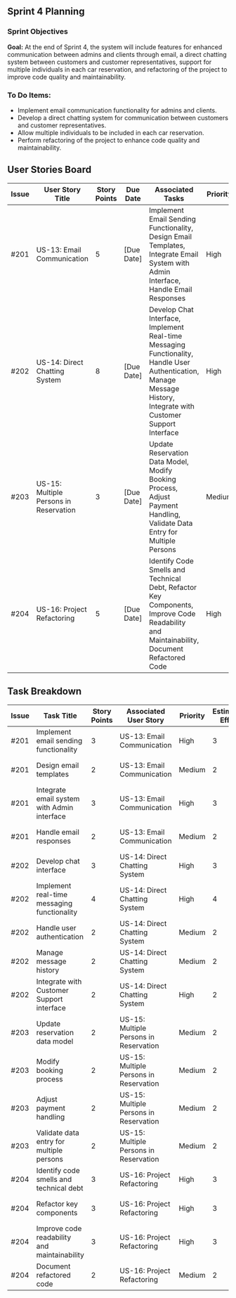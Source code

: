 ## Sprint 4 Planning

### Sprint Objectives
**Goal:** At the end of Sprint 4, the system will include features for enhanced communication between admins and clients through email, a direct chatting system between customers and customer representatives, support for multiple individuals in each car reservation, and refactoring of the project to improve code quality and maintainability.

### To Do Items:
- Implement email communication functionality for admins and clients.
- Develop a direct chatting system for communication between customers and customer representatives.
- Allow multiple individuals to be included in each car reservation.
- Perform refactoring of the project to enhance code quality and maintainability.

## User Stories Board

| Issue | User Story Title                        | Story Points | Due Date | Associated Tasks                                         | Priority | Risk   | Responsible/Owner |
|-------|-----------------------------------------|--------------|----------|----------------------------------------------------------|----------|--------|-------------------|
| #201  | US-13: Email Communication             | 5            | [Due Date] | Implement Email Sending Functionality, Design Email Templates, Integrate Email System with Admin Interface, Handle Email Responses | High     | High   | Abdel-Rahman |
| #202  | US-14: Direct Chatting System          | 8            | [Due Date] | Develop Chat Interface, Implement Real-time Messaging Functionality, Handle User Authentication, Manage Message History, Integrate with Customer Support Interface | High     | High   | Mohammed/Samy |
| #203  | US-15: Multiple Persons in Reservation | 3            | [Due Date] | Update Reservation Data Model, Modify Booking Process, Adjust Payment Handling, Validate Data Entry for Multiple Persons | Medium   | Medium | Zeyad |
| #204  | US-16: Project Refactoring             | 5            | [Due Date] | Identify Code Smells and Technical Debt, Refactor Key Components, Improve Code Readability and Maintainability, Document Refactored Code | High     | Medium | Mattio |

## Task Breakdown

| Issue | Task Title                               | Story Points | Associated User Story                      | Priority | Estimated Effort | Dependencies          |
|-------|------------------------------------------|--------------|--------------------------------------------|----------|------------------|-----------------------|
| #201  | Implement email sending functionality    | 3            | US-13: Email Communication                | High     | 3                | None                  |
| #201  | Design email templates                   | 2            | US-13: Email Communication                | Medium   | 2                | Implement email sending functionality |
| #201  | Integrate email system with Admin interface | 3         | US-13: Email Communication                | High     | 3                | Implement email sending functionality |
| #201  | Handle email responses                   | 2            | US-13: Email Communication                | Medium   | 2                | Implement email sending functionality |
| #202  | Develop chat interface                   | 3            | US-14: Direct Chatting System             | High     | 3                | None                  |
| #202  | Implement real-time messaging functionality | 4        | US-14: Direct Chatting System             | High     | 4                | Develop chat interface |
| #202  | Handle user authentication               | 2            | US-14: Direct Chatting System             | Medium   | 2                | Develop chat interface |
| #202  | Manage message history                   | 2            | US-14: Direct Chatting System             | Medium   | 2                | Develop chat interface |
| #202  | Integrate with Customer Support interface | 2          | US-14: Direct Chatting System             | High     | 2                | Develop chat interface |
| #203  | Update reservation data model           | 2            | US-15: Multiple Persons in Reservation    | Medium   | 2                | None                  |
| #203  | Modify booking process                  | 2            | US-15: Multiple Persons in Reservation    | Medium   | 2                | Update reservation data model |
| #203  | Adjust payment handling                 | 2            | US-15: Multiple Persons in Reservation    | Medium   | 2                | Update reservation data model |
| #203  | Validate data entry for multiple persons| 2            | US-15: Multiple Persons in Reservation    | Medium   | 2                | Update reservation data model |
| #204  | Identify code smells and technical debt | 3            | US-16: Project Refactoring               | High     | 3                | None                  |
| #204  | Refactor key components                 | 3            | US-16: Project Refactoring               | High     | 3                | Identify code smells and technical debt |
| #204  | Improve code readability and maintainability | 3        | US-16: Project Refactoring               | High     | 3                | Refactor key components |
| #204  | Document refactored code                | 2            | US-16: Project Refactoring               | Medium   | 2                | Refactor key components |
